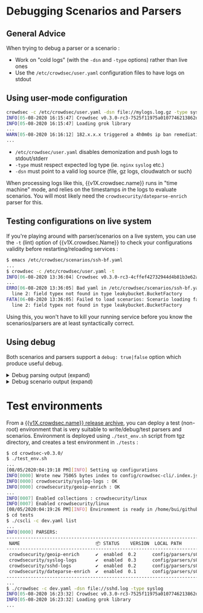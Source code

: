 # Debugging Scenarios and Parsers

## General Advice

When trying to debug a parser or a scenario :

 - Work on "cold logs" (with the `-dsn` and `-type` options) rather than live ones
 - Use the `/etc/crowdsec/user.yaml` configuration files to have logs on stdout

## Using user-mode configuration

```bash
crowdsec -c /etc/crowdsec/user.yaml -dsn file://mylogs.log.gz -type syslog
INFO[05-08-2020 16:15:47] Crowdsec v0.3.0-rc3-7525f11975a0107746213862dc41c69e00122ac7 
INFO[05-08-2020 16:15:47] Loading grok library                         
...
WARN[05-08-2020 16:16:12] 182.x.x.x triggered a 4h0m0s ip ban remediation for [crowdsecurity/http-probing]  bucket_id=misty-moon event_time="2019-01-01 22:58:32 +0100 CET" scenario=crowdsecurity/http-probing source_ip=182.x.x.x
...
```

 - `/etc/crowdsec/user.yaml` disables demonization and push logs to stdout/stderr
 - `-type` must respect expected log type (ie. `nginx` `syslog` etc.)
 - `-dsn` must point to a valid log source (file, gz logs, cloudwatch or such)

When processing logs like this, {{v1X.crowdsec.name}} runs in "time machine" mode, and relies on the timestamps *in* the logs to evaluate scenarios. You will most likely need the `crowdsecurity/dateparse-enrich` parser for this.


## Testing configurations on live system

If you're playing around with parser/scenarios on a live system, you can use the `-t` (lint) option of {{v1X.crowdsec.Name}} to check your configurations validity before restarting/reloading services :

```bash
$ emacs /etc/crowdsec/scenarios/ssh-bf.yaml
...
$ crowdsec -c /etc/crowdsec/user.yaml -t        
INFO[06-08-2020 13:36:04] Crowdsec v0.3.0-rc3-4cffef42732944d4b81b3e62a03d4040ad74f185 
...
ERRO[06-08-2020 13:36:05] Bad yaml in /etc/crowdsec/scenarios/ssh-bf.yaml : yaml: unmarshal errors:
  line 2: field typex not found in type leakybucket.BucketFactory 
FATA[06-08-2020 13:36:05] Failed to load scenarios: Scenario loading failed : bad yaml in /etc/crowdsec/scenarios/ssh-bf.yaml : yaml: unmarshal errors:
  line 2: field typex not found in type leakybucket.BucketFactory 
```

Using this, you won't have to kill your running service before you know the scenarios/parsers are at least syntactically correct.


## Using debug

Both scenarios and parsers support a `debug: true|false` option which produce useful debug.

<details>
  <summary>Debug parsing output (expand)</summary>
```bash
DEBU[05-08-2020 15:25:36] eval(evt.Parsed.program == 'nginx') = TRUE    id=lively-smoke name=crowdsecurity/nginx-logs stage=s01-parse
DEBU[05-08-2020 15:25:36] eval variables:                               id=lively-smoke name=crowdsecurity/nginx-logs stage=s01-parse
DEBU[05-08-2020 15:25:36]        evt.Parsed.program = 'nginx'           id=lively-smoke name=crowdsecurity/nginx-logs stage=s01-parse
DEBU[05-08-2020 15:25:36] Event entering node                           id=icy-dew name=child-crowdsecurity/nginx-logs stage=s01-parse
DEBU[05-08-2020 15:25:36] + Grok 'NGINXACCESS' returned 10 entries to merge in Parsed  id=icy-dew name=child-crowdsecurity/nginx-logs stage=s01-parse
DEBU[05-08-2020 15:25:36] 	.Parsed['request'] = '/data.php'             id=icy-dew name=child-crowdsecurity/nginx-logs stage=s01-parse
DEBU[05-08-2020 15:25:36] 	.Parsed['http_user_agent'] = 'Mozilla/5.0 (Windows NT 6.1; WOW64; rv:52.0) Gecko/20100101 Firefox/52.0'  id=icy-dew name=child-crowdsecurity/nginx-logs stage=s01-parse
DEBU[05-08-2020 15:25:36] 	.Parsed['http_referer'] = '-'                id=icy-dew name=child-crowdsecurity/nginx-logs stage=s01-parse
DEBU[05-08-2020 15:25:36] 	.Parsed['remote_addr'] = '123.x.x.x'    id=icy-dew name=child-crowdsecurity/nginx-logs stage=s01-parse
DEBU[05-08-2020 15:25:36] 	.Parsed['remote_user'] = '-'                 id=icy-dew name=child-crowdsecurity/nginx-logs stage=s01-parse
DEBU[05-08-2020 15:25:36] 	.Parsed['time_local'] = '01/Jan/2019:01:39:06 +0100'  id=icy-dew name=child-crowdsecurity/nginx-logs stage=s01-parse
DEBU[05-08-2020 15:25:36] 	.Parsed['method'] = 'POST'                   id=icy-dew name=child-crowdsecurity/nginx-logs stage=s01-parse
DEBU[05-08-2020 15:25:36] 	.Parsed['body_bytes_sent'] = '162'           id=icy-dew name=child-crowdsecurity/nginx-logs stage=s01-parse
DEBU[05-08-2020 15:25:36] 	.Parsed['http_version'] = '1.1'              id=icy-dew name=child-crowdsecurity/nginx-logs stage=s01-parse
DEBU[05-08-2020 15:25:36] 	.Parsed['status'] = '404'                    id=icy-dew name=child-crowdsecurity/nginx-logs stage=s01-parse
DEBU[05-08-2020 15:25:36] .Meta[log_type] = 'http_access-log'           id=icy-dew name=child-crowdsecurity/nginx-logs stage=s01-parse
DEBU[05-08-2020 15:25:36] evt.StrTime = '01/Jan/2019:01:39:06 +0100'    id=icy-dew name=child-crowdsecurity/nginx-logs stage=s01-parse
DEBU[05-08-2020 15:25:36] Event leaving node : ok                       id=icy-dew name=child-crowdsecurity/nginx-logs stage=s01-parse
DEBU[05-08-2020 15:25:36] child is success, OnSuccess=next_stage, skip  id=lively-smoke name=crowdsecurity/nginx-logs stage=s01-parse
```
</details>


<details>
  <summary>Debug scenario output (expand)</summary>
```bash
DEBU[05-08-2020 16:02:26] eval(evt.Meta.service == 'http' && evt.Meta.http_status in ['404', '403', '400'] && evt.Parsed.static_ressource == 'false') = TRUE  cfg=black-wave file=config/scenarios/http-probing.yaml name=crowdsecurity/http-probing
DEBU[05-08-2020 16:02:26] eval variables:                               cfg=black-wave file=config/scenarios/http-probing.yaml name=crowdsecurity/http-probing
DEBU[05-08-2020 16:02:26]        evt.Meta.service = 'http'              cfg=black-wave file=config/scenarios/http-probing.yaml name=crowdsecurity/http-probing
DEBU[05-08-2020 16:02:26]        evt.Meta.http_status = '404'           cfg=black-wave file=config/scenarios/http-probing.yaml name=crowdsecurity/http-probing
DEBU[05-08-2020 16:02:26]        evt.Parsed.static_ressource = 'false'  cfg=black-wave file=config/scenarios/http-probing.yaml name=crowdsecurity/http-probing
```
</details>


# Test environments

From a [{{v1X.crowdsec.name}} release archive]({{v1X.crowdsec.download_url}}), you can deploy a test (non-root) environment that is very suitable to write/debug/test parsers and scenarios. Environment is deployed using `./test_env.sh` script from tgz directory, and creates a test environment in `./tests` :

```bash
$ cd crowdsec-v0.3.0/
$ ./test_env.sh 
...
[08/05/2020:04:19:18 PM][INFO] Setting up configurations
INFO[0000] Wrote new 75065 bytes index to config/crowdsec-cli/.index.json 
INFO[0000] crowdsecurity/syslog-logs : OK               
INFO[0000] crowdsecurity/geoip-enrich : OK              
...
INFO[0007] Enabled collections : crowdsecurity/linux    
INFO[0007] Enabled crowdsecurity/linux                  
[08/05/2020:04:19:26 PM][INFO] Environment is ready in /home/bui/github/crowdsec/crowdsec/crowdsec-v0.3.0/tests
$ cd tests 
$ ./cscli -c dev.yaml list 
...
INFO[0000] PARSERS:                                     
-------------------------------------------------------------------------------------------------------
 NAME                            📦 STATUS    VERSION  LOCAL PATH                                      
-------------------------------------------------------------------------------------------------------
 crowdsecurity/geoip-enrich      ✔️  enabled  0.2      config/parsers/s02-enrich/geoip-enrich.yaml     
 crowdsecurity/syslog-logs       ✔️  enabled  0.3      config/parsers/s00-raw/syslog-logs.yaml         
 crowdsecurity/sshd-logs         ✔️  enabled  0.2      config/parsers/s01-parse/sshd-logs.yaml         
 crowdsecurity/dateparse-enrich  ✔️  enabled  0.1      config/parsers/s02-enrich/dateparse-enrich.yaml 
-------------------------------------------------------------------------------------------------------
...
$ ./crowdsec -c dev.yaml -dsn file://sshd.log -type syslog
INFO[05-08-2020 16:23:32] Crowdsec v0.3.0-rc3-7525f11975a0107746213862dc41c69e00122ac7 
INFO[05-08-2020 16:23:32] Loading grok library                         
...
```


